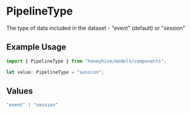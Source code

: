 # PipelineType

The type of data included in the dataset - "event" (default) or "session"

## Example Usage

```typescript
import { PipelineType } from "honeyhive/models/components";

let value: PipelineType = "session";
```

## Values

```typescript
"event" | "session"
```